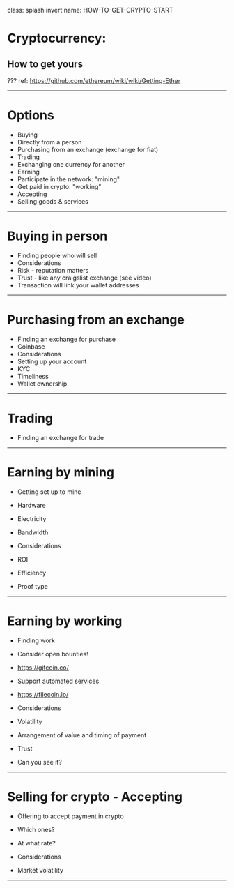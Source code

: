 class: splash invert
name: HOW-TO-GET-CRYPTO-START
# Cryptocurrency:
## How to get yours

???
ref: https://github.com/ethereum/wiki/wiki/Getting-Ether

---
# Options
* Buying
 * Directly from a person
 * Purchasing from an exchange (exchange for fiat)
* Trading
 * Exchanging one currency for another
* Earning
 * Participate in the network: "mining"
 * Get paid in crypto: "working"
* Accepting
 * Selling goods & services

---
# Buying in person

* Finding people who will sell
* Considerations
 * Risk - reputation matters
 * Trust - like any craigslist exchange (see video)
 * Transaction will link your wallet addresses

---
# Purchasing from an exchange

* Finding an exchange for purchase
 * Coinbase
* Considerations
 * Setting up your account
  * KYC
 * Timeliness
 * Wallet ownership

---
# Trading

* Finding an exchange for trade

---
# Earning by mining

* Getting set up to mine
 * Hardware
 * Electricity
 * Bandwidth

* Considerations
 * ROI
 * Efficiency
 * Proof type

---
# Earning by working

* Finding work
 * Consider open bounties!
  * https://gitcoin.co/
 * Support automated services
  * https://filecoin.io/

* Considerations
 * Volatility
  * Arrangement of value and timing of payment
 * Trust
  * Can you see it?

---
# Selling for crypto - Accepting

* Offering to accept payment in crypto
 * Which ones?
 * At what rate?

* Considerations
 * Market volatility

---

